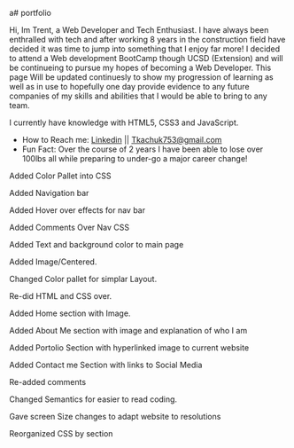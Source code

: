 a# portfolio

Hi, Im Trent, a Web Developer and Tech Enthusiast. I have always been enthralled with tech and after working 8 years in the construction field have decided it was time to jump into something that I enjoy far more! I decided to attend a Web development BootCamp though UCSD (Extension) and will be continueing to pursue my hopes of becoming a Web Developer. This page Will be updated continuesly to show my progression of learning as well as in use to hopefully one day provide evidence to any future companies of my skills and abilities that I would be able to bring to any team.

I currently have knowledge with HTML5, CSS3 and JavaScript.

<ul>
 <li>How to Reach me: <a href="https://www.linkedin.com/in/trent-tkachuk-009b70148/" rel="nofollow">Linkedin</a> || <a href="mailto:Tkachuk753@gmail.com">Tkachuk753@gmail.com</a>
 <br>
 <li> Fun Fact: Over the course of 2 years I have been able to lose over 100lbs all while preparing to under-go a major career change!
</ul>

Added Color Pallet into CSS

Added Navigation bar

Added Hover over effects for nav bar

Added Comments Over Nav CSS

Added Text and background color to main page

Added Image/Centered.

Changed Color pallet for simplar Layout.

Re-did HTML and CSS over.

Added Home section with Image.

Added About Me section with image and explanation of who I am

Added Portolio Section with hyperlinked image to current website

Added Contact me Section with links to Social Media

Re-added comments

Changed Semantics for easier to read coding.

Gave screen Size changes to adapt website to resolutions

Reorganized CSS by section
